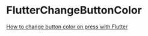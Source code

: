 # FlutterChangeButtonColor
[How to change button color on press with Flutter](https://programmingwithswift.com/change-button-color-on-press-with-flutter/)
